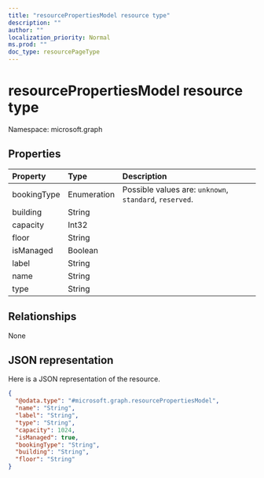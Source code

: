 ```yaml
---
title: "resourcePropertiesModel resource type"
description: ""
author: ""
localization_priority: Normal
ms.prod: ""
doc_type: resourcePageType
---
```


# resourcePropertiesModel resource type


Namespace: microsoft.graph



## Properties
|Property|Type|Description|
|:---|:---|:---|
|bookingType|Enumeration| Possible values are: `unknown`, `standard`, `reserved`.|
|building|String||
|capacity|Int32||
|floor|String||
|isManaged|Boolean||
|label|String||
|name|String||
|type|String||

## Relationships
None

## JSON representation
Here is a JSON representation of the resource.
<!-- {
  "blockType": "resource",
  "@odata.type": "microsoft.graph.resourcePropertiesModel"
}
-->
``` json
{
  "@odata.type": "#microsoft.graph.resourcePropertiesModel",
  "name": "String",
  "label": "String",
  "type": "String",
  "capacity": 1024,
  "isManaged": true,
  "bookingType": "String",
  "building": "String",
  "floor": "String"
}
```


